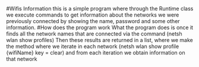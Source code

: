 #Wifis Information
this is a simple program where through the Runtime class we execute commands to get information about the networks we were previously 
connected by showing the name, password and some other information.
#How does the program work
What the program does is once it finds all the network names that are connected via the command (netsh wlan show profiles)
Then these results are returned in a list, where we make the method where we iterate in each network (netsh wlan show profile {wifiName} key = clear)
and from each iteration we obtain information on that network
